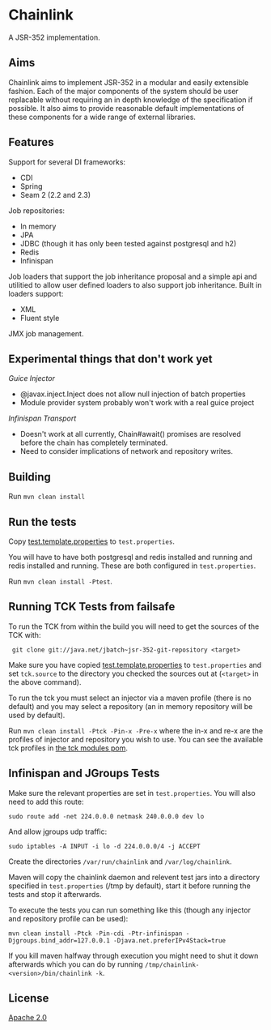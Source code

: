 # Chainlink

A JSR-352 implementation.

## Aims

Chainlink aims to implement JSR-352 in a modular and easily extensible
fashion. Each of the major components of the system should be user
replacable without requiring an in depth knowledge of the specification
if possible. It also aims to provide reasonable default implementations
of these components for a wide range of external libraries.

## Features

Support for several DI frameworks:
- CDI
- Spring
- Seam 2 (2.2 and 2.3)

Job repositories:
- In memory
- JPA
- JDBC (though it has only been tested against postgresql and h2)
- Redis
- Infinispan

Job loaders that support the job inheritance proposal and a simple api
and utilitied to allow user defined loaders to also support job
inheritance. Built in loaders support:
- XML
- Fluent style

JMX job management.

## Experimental things that don't work yet

_Guice Injector_

- @javax.inject.Inject does not allow null injection of batch properties
- Module provider system probably won't work with a real guice project

_Infinispan Transport_

- Doesn't work at all currently, Chain#await() promises are resolved
  before the chain has completely terminated.
- Need to consider implications of network and repository writes.

## Building

Run `mvn clean install`

## Run the tests

Copy [test.template.properties](test.template.properties) to `test.properties`. 

You will have to have both postgresql and redis installed and running
and redis installed and running. These are both configured in
`test.properties`.

Run `mvn clean install -Ptest`.

## Running TCK Tests from failsafe

To run the TCK from within the build you will need to get the sources
of the TCK with:

` git clone git://java.net/jbatch~jsr-352-git-repository <target>`

Make sure you have copied [test.template.properties](test.template.properties)
to `test.properties` and set `tck.source` to the directory you checked
the sources out at (`<target>` in the above command).

To run the tck you must select an injector via a maven profile (there is
no default) and you may select a repository (an in memory repository
will be used by default).

Run `mvn clean install -Ptck -Pin-x -Pre-x` where the in-x and
re-x are the profiles of injector and repository you wish to use. You
can see the available tck profiles in [the tck modules pom](tck/pom.xml).

## Infinispan and JGroups Tests

Make sure the relevant properties are set in `test.properties`. You will
also need to add this route:

`sudo route add -net 224.0.0.0 netmask 240.0.0.0 dev lo`

And allow jgroups udp traffic:

`sudo iptables -A INPUT -i lo -d 224.0.0.0/4 -j ACCEPT`

Create the directories `/var/run/chainlink` and `/var/log/chainlink`.

Maven will copy the chainlink daemon and relevent test jars into a directory
specified in `test.properties` (/tmp by default), start it before running
the tests and stop it afterwards.

To execute the tests you can run something like this (though any
injector and repository profile can be used):

`mvn clean install -Ptck -Pin-cdi -Ptr-infinispan -Djgroups.bind_addr=127.0.0.1 -Djava.net.preferIPv4Stack=true`

If you kill maven halfway through execution you might need to shut it down
afterwards which you can do by running
`/tmp/chainlink-<version>/bin/chainlink -k`.

## License

[Apache 2.0](LICENSE.txt)
